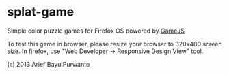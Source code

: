 splat-game
==========

Simple color puzzle games for Firefox OS powered by [GameJS](http://www.gamejs.org/)

To test this game in browser, please resize your browser to 320x480 screen size. In firefox, use "Web Developer -> Responsive Design View" tool.

(c) 2013 Arief Bayu Purwanto